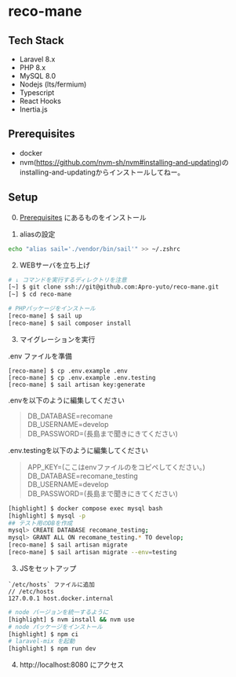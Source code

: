 # reco-mane

## Tech Stack
- Laravel 8.x
- PHP 8.x
- MySQL 8.0
- Nodejs (lts/fermium)
- Typescript
- React Hooks
- Inertia.js

## Prerequisites

- docker
- nvm(https://github.com/nvm-sh/nvm#installing-and-updating)のinstalling-and-updatingからインストールしてねー。

## Setup

0. [Prerequisites](#Prerequisites) にあるものをインストール

1. aliasの設定
```bash
echo "alias sail='./vendor/bin/sail'" >> ~/.zshrc
```

2. WEBサーバを立ち上げ

```bash
# ↓ コマンドを実行するディレクトリを注意
[~] $ git clone ssh://git@github.com:Apro-yuto/reco-mane.git
[~] $ cd reco-mane

# PHPパッケージをインストール
[reco-mane] $ sail up
[reco-mane] $ sail composer install
```

3. マイグレーションを実行

.env ファイルを準備

```
[reco-mane] $ cp .env.example .env
[reco-mane] $ cp .env.example .env.testing
[reco-mane] $ sail artisan key:generate
```

.envを以下のように編集してください

> DB_DATABASE=recomane<br />
DB_USERNAME=develop<br />
DB_PASSWORD=(長島まで聞きにきてください)

.env.testingを以下のように編集してください

> APP_KEY=(ここはenvファイルのをコピペしてください。)<br />
DB_DATABASE=recomane_testing<br />
DB_USERNAME=develop<br />
DB_PASSWORD=(長島まで聞きにきてください)
```bash
[highlight] $ docker compose exec mysql bash
[highlight] $ mysql -p
## テスト用のDBを作成
mysql> CREATE DATABASE recomane_testing;
mysql> GRANT ALL ON recomane_testing.* TO develop;
[reco-mane] $ sail artisan migrate
[reco-mane] $ sail artisan migrate --env=testing
```
3. JSをセットアップ
```
`/etc/hosts` ファイルに追加
// /etc/hosts
127.0.0.1 host.docker.internal
```

```zsh
# node バージョンを統一するように
[highlight] $ nvm install && nvm use
# node パッケージをインストール
[highlight] $ npm ci
# laravel-mix を起動
[highlight] $ npm run dev
```

4. http://localhost:8080 にアクセス
